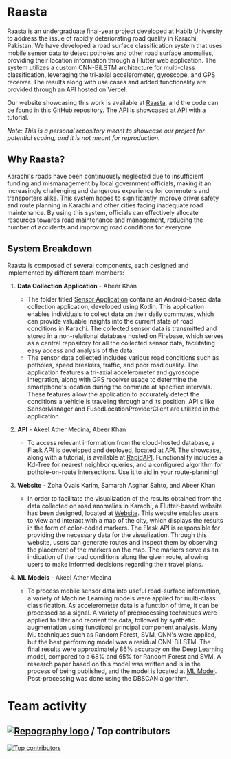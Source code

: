 # Raasta

Raasta is an undergraduate final-year project developed at Habib University to address the issue of rapidly deteriorating road quality in Karachi, Pakistan. We have developed a road surface classification system that uses mobile sensor data to detect potholes and other road surface anomalies, providing their location information through a Flutter web application. The system utilizes a custom CNN-BiLSTM architecture for multi-class classification, leveraging the tri-axial accelerometer, gyroscope, and GPS receiver. The results along with use cases and added functionality are provided through an API hosted on Vercel.

Our website showcasing this work is available at [Raasta](https://raasta-web.web.app/#/), and the code can be found in this GitHub repository. The API is showcased at [API](https://rapidapi.com/AbeerKhan/api/raastaapi) with a tutorial.

_Note: This is a personal repository meant to showcase our project for potential scaling, and it is not meant for reproduction._

## Why Raasta?

Karachi's roads have been continuously neglected due to insufficient funding and mismanagement by local government officials, making it an increasingly challenging and dangerous experience for commuters and transporters alike. This system hopes to significantly improve driver safety and route planning in Karachi and other cities facing inadequate road maintenance. By using this system, officials can effectively allocate resources towards road maintenance and management, reducing the number of accidents and improving road conditions for everyone.

## System Breakdown

Raasta is composed of several components, each designed and implemented by different team members:

1. **Data Collection Application** - Abeer Khan 
    - The folder titled [Sensor Application](https://github.com/AkeelMedina22/Raasta/tree/main/Sensor%20Application) contains an Android-based data collection application, developed using Kotlin. This application enables individuals to collect data on their daily commutes, which can provide valuable insights into the current state of road conditions in Karachi. The collected sensor data is transmitted and stored in a non-relational database hosted on Firebase, which serves as a central repository for all the collected sensor data, facilitating easy access and analysis of the data.
    - The sensor data collected includes various road conditions such as potholes, speed breakers, traffic, and poor road quality. The application features a tri-axial accelerometer and gyroscope integration, along with GPS receiver usage to determine the smartphone's location during the commute at specified intervals. These features allow the application to accurately detect the conditions a vehicle is traveling through and its position. API's like SensorManager and FusedLocationProviderClient are utilized in the application.

2. **API** - Akeel Ather Medina, Abeer Khan
   - To access relevant information from the cloud-hosted database, a Flask API is developed and deployed, located at [API](https://github.com/AkeelMedina22/Raasta/tree/main/Website/API). The showcase, along with a tutorial, is available at [RapidAPI](https://rapidapi.com/AbeerKhan/api/raastaapi). Functionality includes a Kd-Tree for nearest neighbor queries, and a configured algorithm for pothole-on-route intersections. Use it to aid in your route-planning!

3. **Website** - Zoha Ovais Karim, Samarah Asghar Sahto, and Abeer Khan
    - In order to facilitate the visualization of the results obtained from the data collected on road anomalies in Karachi, a Flutter-based website has been designed, located at [Website](https://github.com/AkeelMedina22/Raasta/tree/main/Website/Flutter%20Website). This website enables users to view and interact with a map of the city, which displays the results in the form of color-coded markers. The Flask API is responsible for providing the necessary data for the visualization. Through this website, users can generate routes and inspect them by observing the placement of the markers on the map. The markers serve as an indication of the road conditions along the given route, allowing users to make informed decisions regarding their travel plans. 

4. **ML Models** - Akeel Ather Medina
    - To process mobile sensor data into useful road-surface information, a variety of Machine Learning models were applied for multi-class classification. As accelerometer data is a function of time, it can be processed as a signal. A variety of preprocessing techniques were applied to filter and reorient the data, followed by synthetic augmentation using functional principal component analysis. Many ML techniques such as Random Forest, SVM, CNN's were applied, but the best performing model was a residual CNN-BiLSTM. The final results were approximately 86% accuracy on the Deep Learning model, compared to a 68% and 65% for Random Forest and SVM. A research paper based on this model was written and is in the process of being published, and the model is located at [ML Model](https://github.com/AkeelMedina22/Raasta/tree/main/ML%20Model). Post-processing was done using the DBSCAN algorithm.

# Team activity 


## [![Repography logo](https://images.repography.com/logo.svg)](https://repography.com) / Top contributors
[![Top contributors](https://images.repography.com/33913467/AkeelMedina22/Raasta/top-contributors/p8eC7j5-wE7YRiMSMuNr4k0V-HW6zf4A36EYvOBYvjQ/w4jWUd4jQ3hJUFVUIQEXYqrzKXrL--Z7S0h3hbKHQ44_table.svg)](https://github.com/AkeelMedina22/Raasta/graphs/contributors)
